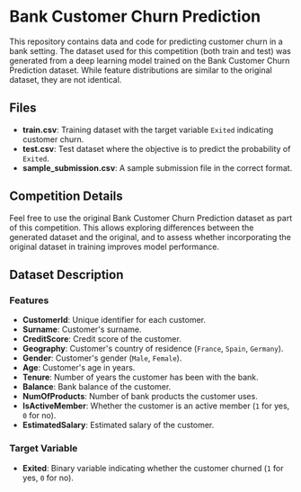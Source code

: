 # **Bank Customer Churn Prediction**

This repository contains data and code for predicting customer churn in a bank setting. The dataset used for this competition (both train and test) was generated from a deep learning model trained on the Bank Customer Churn Prediction dataset. While feature distributions are similar to the original dataset, they are not identical.

## **Files**

- **train.csv**: Training dataset with the target variable `Exited` indicating customer churn.
- **test.csv**: Test dataset where the objective is to predict the probability of `Exited`.
- **sample_submission.csv**: A sample submission file in the correct format.

## **Competition Details**

Feel free to use the original Bank Customer Churn Prediction dataset as part of this competition. This allows exploring differences between the generated dataset and the original, and to assess whether incorporating the original dataset in training improves model performance.

## **Dataset Description**

### **Features**

- **CustomerId**: Unique identifier for each customer.
- **Surname**: Customer's surname.
- **CreditScore**: Credit score of the customer.
- **Geography**: Customer's country of residence (`France`, `Spain`, `Germany`).
- **Gender**: Customer's gender (`Male`, `Female`).
- **Age**: Customer's age in years.
- **Tenure**: Number of years the customer has been with the bank.
- **Balance**: Bank balance of the customer.
- **NumOfProducts**: Number of bank products the customer uses.
- **IsActiveMember**: Whether the customer is an active member (`1` for yes, `0` for no).
- **EstimatedSalary**: Estimated salary of the customer.

### **Target Variable**

- **Exited**: Binary variable indicating whether the customer churned (`1` for yes, `0` for no).


